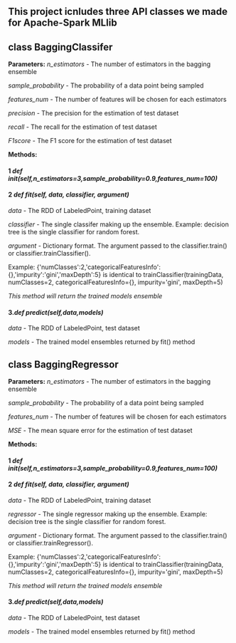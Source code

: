 ## This project icnludes three API classes we made for Apache-Spark MLlib

## class BaggingClassifer

**Parameters:**
*n_estimators* - The number of estimators in the bagging ensemble

*sample_probability* - The probability of a data point being sampled

*features_num* - The number of features will be chosen for each estimators

*precision* - The precision for the estimation of test dataset

*recall* - The recall for the estimation of test dataset

*F1score* - The F1 score for the estimation of test dataset

**Methods:**

#### 1 *def __init__(self,n_estimators=3,sample_probability=0.9,features_num=100)*

#### 2 *def fit(self, data, classifier, argument)*

  *data* - The RDD of LabeledPoint, training dataset

  *classifier* - The single classifer making up the ensemble. Example: decision tree is the single classifier for random forest.

  *argument* - Dictionary format. The argument passed to the classifier.train() or classifier.trainClassifier(). 

  Example: {'numClasses':2,'categoricalFeaturesInfo':{},'impurity':'gini','maxDepth':5} is identical to
  trainClassifier(trainingData, numClasses=2, categoricalFeaturesInfo={}, impurity='gini', maxDepth=5)

  *This method will return the trained models ensemble*
#### 3.*def predict(self,data,models)*

  *data* - The RDD of LabeledPoint, test dataset

  *models* - The trained model ensembles returned by fit() method

## class BaggingRegressor

**Parameters:**
*n_estimators* - The number of estimators in the bagging ensemble

*sample_probability* - The probability of a data point being sampled

*features_num* - The number of features will be chosen for each estimators

*MSE* - The mean square error for the estimation of test dataset

**Methods:**

#### 1 *def __init__(self,n_estimators=3,sample_probability=0.9,features_num=100)*

#### 2 *def fit(self, data, classifier, argument)*

  *data* - The RDD of LabeledPoint, training dataset

  *regressor* - The single regressor making up the ensemble. Example: decision tree is the single classifier for random forest.

  *argument* - Dictionary format. The argument passed to the classifier.train() or classifier.trainRegressor(). 

  Example: {'numClasses':2,'categoricalFeaturesInfo':{},'impurity':'gini','maxDepth':5} is identical to
  trainClassifier(trainingData, numClasses=2, categoricalFeaturesInfo={}, impurity='gini', maxDepth=5)

  *This method will return the trained models ensemble*
#### 3.*def predict(self,data,models)*

  *data* - The RDD of LabeledPoint, test dataset

  *models* - The trained model ensembles returned by fit() method
